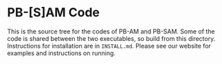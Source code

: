 # PB-[S]AM Code

This is the source tree for the codes of PB-AM and PB-SAM. 
Some of the code is shared between the two executables, so 
build from this directory. Instructions for installation are
in `INSTALL.md`. Please see our website for examples and instructions on running.

